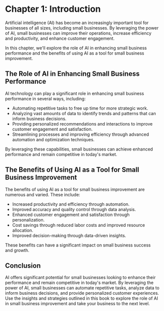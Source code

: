 Chapter 1: Introduction
=======================

Artificial intelligence (AI) has become an increasingly important tool for businesses of all sizes, including small businesses. By leveraging the power of AI, small businesses can improve their operations, increase efficiency and productivity, and enhance customer engagement.

In this chapter, we'll explore the role of AI in enhancing small business performance and the benefits of using AI as a tool for small business improvement.

The Role of AI in Enhancing Small Business Performance
------------------------------------------------------

AI technology can play a significant role in enhancing small business performance in several ways, including:

* Automating repetitive tasks to free up time for more strategic work.
* Analyzing vast amounts of data to identify trends and patterns that can inform business decisions.
* Providing personalized recommendations and interactions to improve customer engagement and satisfaction.
* Streamlining processes and improving efficiency through advanced automation and optimization techniques.

By leveraging these capabilities, small businesses can achieve enhanced performance and remain competitive in today's market.

The Benefits of Using AI as a Tool for Small Business Improvement
-----------------------------------------------------------------

The benefits of using AI as a tool for small business improvement are numerous and varied. These include:

* Increased productivity and efficiency through automation.
* Improved accuracy and quality control through data analysis.
* Enhanced customer engagement and satisfaction through personalization.
* Cost savings through reduced labor costs and improved resource allocation.
* Improved decision-making through data-driven insights.

These benefits can have a significant impact on small business success and growth.

Conclusion
----------

AI offers significant potential for small businesses looking to enhance their performance and remain competitive in today's market. By leveraging the power of AI, small businesses can automate repetitive tasks, analyze data to inform business decisions, and provide personalized customer experiences. Use the insights and strategies outlined in this book to explore the role of AI in small business improvement and take your business to the next level.
